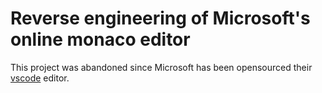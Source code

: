 # Reverse engineering of Microsoft's online monaco editor

This project was abandoned since Microsoft has been opensourced their [vscode](https://github.com/Microsoft/vscode) editor.
